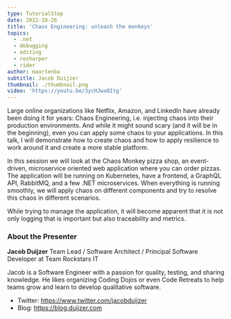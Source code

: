 ```yaml
---
type: TutorialStep
date: 2022-10-26
title: 'Chaos Engineering: unleash the monkeys'
topics:
  - .net
  - debugging
  - editing
  - resharper
  - rider
author: maartenba
subtitle: Jacob Duijzer
thumbnail: ./thumbnail.png
video: 'https://youtu.be/3ycHJwx0Itg'
---
```


Large online organizations like Netflix, Amazon, and LinkedIn have already been doing it for years: Chaos Engineering, i.e. injecting chaos into their production environments. And while it might sound scary (and it will be in the beginning), even you can apply some chaos to your applications. In this talk, I will demonstrate how to create chaos and how to apply resilience to work around it and create a more stable platform.

In this session we will look at the Chaos Monkey pizza shop, an event-driven, microservice oriented web application where you can order pizzas. The application will be running on Kubernetes, have a frontend, a GraphQL API, RabbitMQ, and a few .NET microservices. When everything is running smoothly, we will apply chaos on different components and try to resolve this chaos in different scenarios.

While trying to manage the application, it will become apparent that it is not only logging that is important but also traceability and metrics.

### About the Presenter

**Jacob Duijzer** Team Lead / Software Architect / Principal Software Developer at Team Rockstars IT

Jacob is a Software Engineer with a passion for quality, testing, and sharing knowledge. He likes organizing Coding Dojos or even Code Retreats to help teams grow and learn to develop qualitative software.

* Twitter: https://www.twitter.com/jacobduijzer
* Blog: https://blog.duijzer.com
